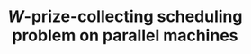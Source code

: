 ---
title: "$W$-prize-collecting scheduling problem on parallel machines"
collection: publications
authors: "Bo Hou, Tianjiao Guo, Suogang Gao, Guanghua Wang, Weili Wu, Wen Liu"
venue: "Journal of Combinatorial Optimization"
year: 2024
link: # ""
---